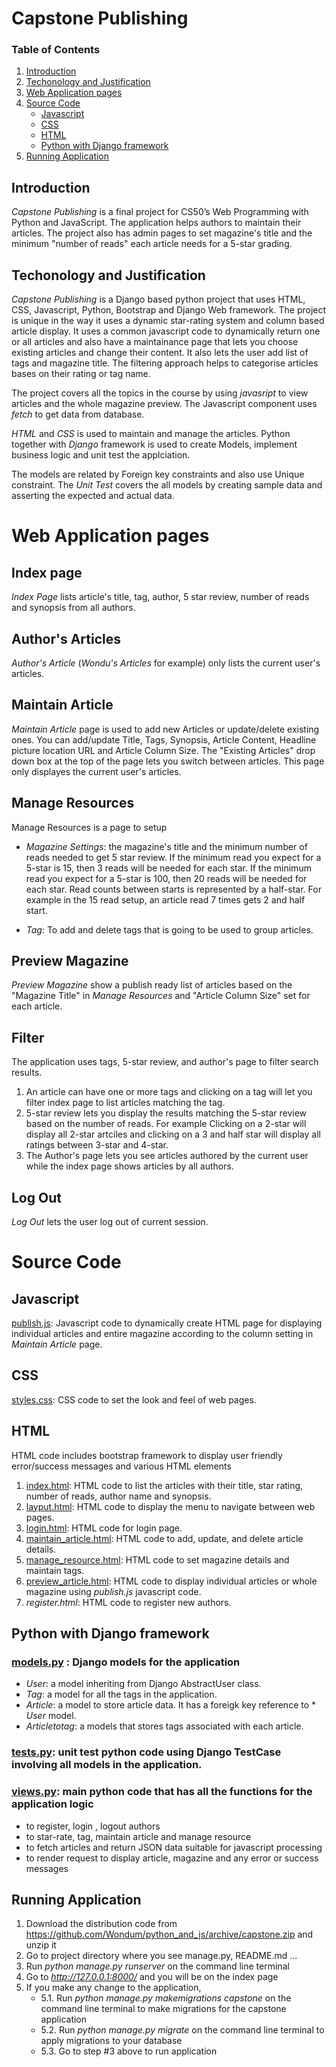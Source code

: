 # Capstone Publishing
### Table of Contents
1. [Introduction](#introduction)
2. [Techonology and Justification](#techonology-and-justification)
3. [Web Application pages](#web-application-pages)
4. [Source Code](#source-code)
    * [Javascript](#javascript)
    * [CSS](#css)
    * [HTML](#html)
    * [Python with Django framework](#python-with-django-framework)
4. [Running Application](#running-application)

## Introduction

*Capstone Publishing* is a final project for CS50’s Web Programming with Python and JavaScript. The application helps authors to maintain their articles. The project also has admin pages to set magazine's title and the minimum "number of reads" each article needs for a 5-star grading.

## Techonology and Justification

*Capstone Publishing* is a Django based python project that uses HTML, CSS, Javascript, Python, Bootstrap and Django Web framework. The project is unique in the way it uses a dynamic star-rating system and column based article display. It uses a common javascript code to dynamically return one or all articles and also have a maintainance page that lets you choose existing articles and change their content. It also lets the user add list of tags and magazine title. The filtering approach helps to categorise articles bases on their rating or tag name.

The project covers all the topics in the course by using *javasript* to view articles and the whole magazine preview. The Javascript component uses *fetch* to get data from database.

*HTML* and *CSS* is used to maintain and manage the articles. Python together with *Django* framework is used to create Models, implement business logic and unit test the applciation.

The models are related by Foreign key constraints and also use Unique constraint. The *Unit Test* covers the all models by creating sample data and asserting the expected and actual data.

# Web Application pages

## Index page

*Index Page* lists article's title, tag, author, 5 star review, number of reads and synopsis from all authors.

## Author's Articles

*Author's Article* (*Wondu's Articles* for example) only lists the current user's articles.

## Maintain Article

*Maintain Article* page is used to add new Articles or update/delete existing ones. You can add/update Title, Tags, Synopsis, Article Content, Headline picture location URL and Article Column Size. The "Existing Articles" drop down box at the top of the page lets you switch between articles. This page only displayes the current user's articles.

## Manage Resources

Manage Resources is a page to setup

* *Magazine Settings*: the magazine's title and the minimum number of reads needed to get 5 star review. If the minimum read you expect for a 5-star is 15, then 3 reads will be needed for each star. If the minimum read you expect for a 5-star is 100, then 20 reads will be needed for each star. Read counts between starts is represented by a half-star. For example in the 15 read setup, an article read 7 times gets 2 and half start.

* *Tag*: To add and delete tags that is going to be used to group articles.

## Preview Magazine

*Preview Magazine* show a publish ready list of articles based on the "Magazine Title" in *Manage Resources* and "Article Column Size" set for each article.

## Filter

The application uses tags, 5-star review, and author's page to filter search results.

1. An article can have one or more tags and clicking on a tag will let you filter index page to list articles matching the tag.
2. 5-star review lets you display the results matching the 5-star review based on the number of reads. For example Clicking on a 2-star will display all 2-star artciles and clicking on a 3 and half star will display all ratings between 3-star and 4-star.
3. The Author's page lets you see articles authored by the current user while the index page shows articles by all authors.

## Log Out

*Log Out* lets the user log out of current session.

# Source Code

## Javascript
[publish.js](https://github.com/Wondum/python_and_js/blob/capstone/capstone/static/capstone/publish.js): Javascript code to dynamically create HTML page for displaying individual articles and entire magazine according to the column setting in *Maintain Article* page.

## CSS
[styles.css](https://github.com/Wondum/python_and_js/blob/capstone/capstone/static/capstone/styles.css): CSS code to set the look and feel of web pages.

## HTML

HTML code includes bootstrap framework to display user friendly error/success messages and various HTML elements

1. [index.html](https://github.com/Wondum/python_and_js/blob/capstone/capstone/templates/capstone/index.html): HTML code to list the articles with their title, star rating, number of reads, author name and synopsis.
2. [layput.html](https://github.com/Wondum/python_and_js/blob/capstone/capstone/templates/capstone/layout.html): HTML code to display the menu to navigate between web pages.
3. [login.html](https://github.com/Wondum/python_and_js/blob/capstone/capstone/templates/capstone/login.html): HTML code for login page.
4. [maintain_article.html](https://github.com/Wondum/python_and_js/blob/capstone/capstone/templates/capstone/maintain_article.html): HTML code to add, update, and delete article details.
5. [manage_resource.html](https://github.com/Wondum/python_and_js/blob/capstone/capstone/templates/capstone/manage_resource.html): HTML code to set magazine details and maintain tags.
6. [preview_article.html](https://github.com/Wondum/python_and_js/blob/capstone/capstone/templates/capstone/preview_article.html): HTML code to display individual articles or whole magazine using *publish.js* javascript code.
7. *register.html*: HTML code to register new authors.

## Python with Django framework

### [models.py](https://github.com/Wondum/python_and_js/blob/capstone/capstone/models.py) : Django models for the application
* *User*: a model inheriting from Django AbstractUser class.
* *Tag*: a model for all the tags in the application.
* *Article*: a model to store article data. It has a foreigk key reference to * *User* model.
* *Articletotag*: a models that stores tags associated with each article.

### [tests.py](https://github.com/Wondum/python_and_js/blob/capstone/capstone/tests.py): unit test python code using Django TestCase involving all models in the application.

### [views.py](https://github.com/Wondum/python_and_js/blob/capstone/capstone/views.py): main python code that has all the functions for the application logic
* to register, login , logout authors
* to star-rate, tag, maintain article and manage resource
* to fetch articles and return JSON data suitable for javascript processing
* to render request to display article, magazine and any error or success messages

## Running Application

1. Download the distribution code from https://github.com/Wondum/python_and_js/archive/capstone.zip and unzip it
2. Go to project directory where you see manage.py, README.md ...
3. Run *python manage.py runserver* on the command line terminal
4. Go to *http://127.0.0.1:8000/* and you will be on the index page
5. If you make any change to the application,
    * 5.1\. Run *python manage.py makemigrations capstone* on the command line terminal to make migrations for the capstone application
    * 5.2\. Run *python manage.py migrate* on the command line terminal to apply migrations to your database
    * 5.3\. Go to step #3 above to run application
